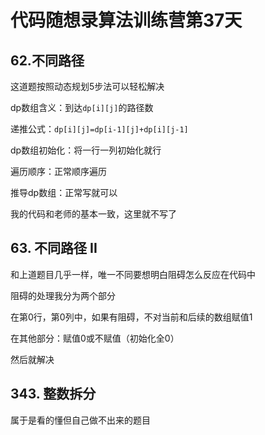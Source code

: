 # 代码随想录算法训练营第37天

## 62.不同路径

这道题按照动态规划5步法可以轻松解决

dp数组含义：到达`dp[i][j]`的路径数

递推公式：`dp[i][j]=dp[i-1][j]+dp[i][j-1]`

dp数组初始化：将一行一列初始化就行

遍历顺序：正常顺序遍历

推导dp数组：正常写就可以

我的代码和老师的基本一致，这里就不写了

## 63. 不同路径 II

和上道题目几乎一样，唯一不同要想明白阻碍怎么反应在代码中

阻碍的处理我分为两个部分

在第0行，第0列中，如果有阻碍，不对当前和后续的数组赋值1

在其他部分：赋值0或不赋值（初始化全0）

然后就解决

## 343. 整数拆分

属于是看的懂但自己做不出来的题目
